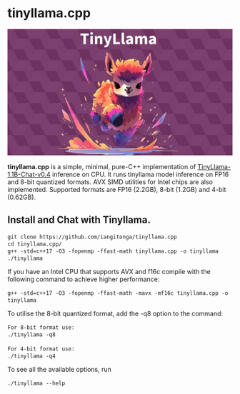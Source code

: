 # tinyllama.cpp
![alt text](./assets/tinyllama.jpeg)

**tinyllama.cpp** is a simple, minimal, pure-C++ implementation of [TinyLlama-1.1B-Chat-v0.4](https://github.com/jzhang38/TinyLlama) inference on CPU. It runs tinyllama
model inference on FP16 and 8-bit quantized formats. AVX SIMD utilities for Intel chips are also implemented.
Supported formats are FP16 (2.2GB), 8-bit (1.2GB) and 4-bit (0.62GB).


## Install and Chat with Tinyllama.
```
git clone https://github.com/iangitonga/tinyllama.cpp
cd tinyllama.cpp/
g++ -std=c++17 -O3 -fopenmp -ffast-math tinyllama.cpp -o tinyllama
./tinyllama
```

If you have an Intel CPU that supports AVX and f16c compile with the following
 command to achieve higher performance:

```
g++ -std=c++17 -O3 -fopenmp -ffast-math -mavx -mf16c tinyllama.cpp -o tinyllama
```

To utilise the 8-bit quantized format, add the -q8 option to the command:
```
For 8-bit format use:
./tinyllama -q8

For 4-bit format use:
./tinyllama -q4
```

To see all the available options, run
```
./tinyllama --help
```
